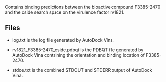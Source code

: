 Contains binding predictions between the bioactive compound F3385-2470 and the cside search space on the virulence factor rv1821.

## Files

- log.txt is the log file generated by AutoDock Vina.

- rv1821_F3385-2470_cside.pdbqt is the PDBQT file generated by AutoDock Vina containing the orientation and binding location of F3385-2470.

- stdoe.txt is the combined STDOUT and STDERR output of AutoDock Vina.

